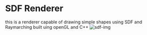 # SDF Renderer
this is a renderer capable of drawing simple shapes using SDF and Raymarching
built uing openGL and C++
![sdf-img](https://i.ibb.co/MyYvSD6Z/Screenshot-2025-03-11-210231.png)
